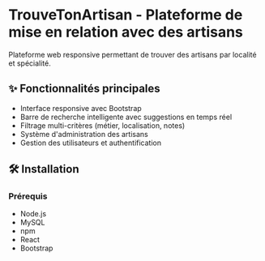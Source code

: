 # TrouveTonArtisan - Plateforme de mise en relation avec des artisans

Plateforme web responsive permettant de trouver des artisans par localité et spécialité.

## ✨ Fonctionnalités principales
- Interface responsive avec Bootstrap
- Barre de recherche intelligente avec suggestions en temps réel
- Filtrage multi-critères (métier, localisation, notes)
- Système d'administration des artisans
- Gestion des utilisateurs et authentification

## 🛠 Installation

### Prérequis
- Node.js 
- MySQL 
- npm 
- React
- Bootstrap



